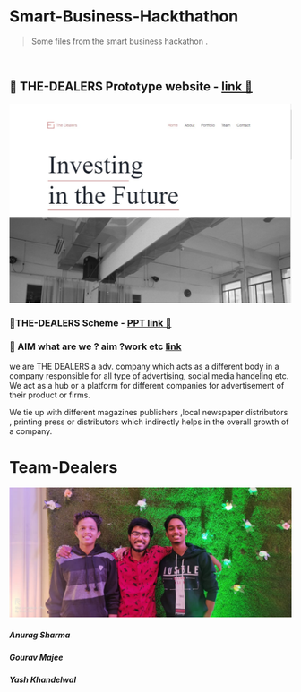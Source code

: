 # Smart-Business-Hackthathon
> Some files from the smart business hackathon .

<br>

## 🔷 THE-DEALERS Prototype website - [ link 🔎](https://bit.ly/381FWYJ)
<img alt="Team-Dealers" src="https://github.com/varuogm/smart-business-hackthathon/blob/master/dealersWEb.jpg?raw=true" width="800"/>

   ### 🔷THE-DEALERS Scheme  - [PPT link 🔎](https://github.com/varuogm/smart-business-hackthathon/blob/master/The%20Dealers.pptx)

 ### 🔷 AIM what are we ? aim ?work etc [ link](https://github.com/varuogm/smart-business-hackthathon/blob/master/what%20are%20we%20%3F%20aim%20%3Fwork%20etc)
 we are THE DEALERS a adv. company which acts as a different body in a company 
responsible for all type of advertising, social media handeling etc.
We act as a hub or a platform for different companies for advertisement of their product or firms.

We tie up with different magazines publishers ,local  newspaper distributors ,
printing press or distributors which indirectly helps in the overall growth of a company.

# Team-Dealers
 <img alt="Team-Dealers" src="https://github.com/varuogm/smart-business-hackthathon/blob/master/Team-dealers.jpeg?raw=true" width="800"/>
 
   ##### Anurag Sharma 
  #####   Gourav Majee
  #####   Yash Khandelwal            
                        
